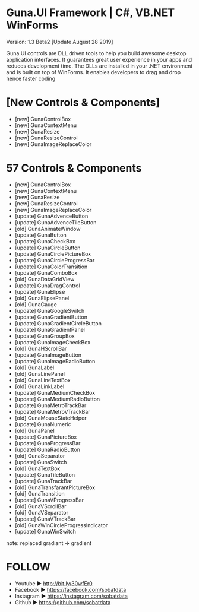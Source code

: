 # Guna.UI Framework | C#, VB.NET WinForms
Version: 1.3 Beta2 [Update August 28 2019]

Guna.UI controls are DLL driven tools to help you build awesome desktop application interfaces. It guarantees great user experience in your apps and reduces development time. The DLLs are installed in your .NET environment and is built on top of WinForms. It enables developers to drag and drop hence faster coding

# [New Controls & Components] 
* [new] GunaControlBox
* [new] GunaContextMenu
* [new] GunaResize
* [new] GunaResizeControl
* [new] GunaImageReplaceColor

# 57 Controls & Components
* [new] GunaControlBox
* [new] GunaContextMenu
* [new] GunaResize
* [new] GunaResizeControl
* [new] GunaImageReplaceColor
* [update] GunaAdvenceButton
* [update] GunaAdvenceTileButton
* [old] GunaAnimateWindow
* [update] GunaButton
* [update] GunaCheckBox
* [update] GunaCircleButton
* [update] GunaCirclePictureBox
* [update] GunaCircleProgressBar
* [update] GunaColorTransition
* [update] GunaComboBox
* [old] GunaDataGridView
* [update] GunaDragControl
* [update] GunaElipse
* [old] GunaElipsePanel
* [old] GunaGauge
* [update] GunaGoogleSwitch
* [update] GunaGradientButton
* [update] GunaGradientCircleButton
* [update] GunaGradientPanel
* [update] GunaGroupBox
* [update] GunaImageCheckBox
* [old] GunaHScrollBar
* [update] GunaImageButton
* [update] GunaImageRadioButton
* [old] GunaLabel
* [old] GunaLinePanel
* [old] GunaLineTextBox
* [old] GunaLinkLabel
* [update] GunaMediumCheckBox
* [update] GunaMediumRadioButton
* [update] GunaMetroTrackBar
* [update] GunaMetroVTrackBar
* [old] GunaMouseStateHelper
* [update] GunaNumeric
* [old] GunaPanel
* [update] GunaPictureBox
* [update] GunaProgressBar
* [update] GunaRadioButton
* [old] GunaSeparator
* [update] GunaSwitch
* [old] GunaTextBox
* [update] GunaTileButton
* [update] GunaTrackBar
* [old] GunaTransfarantPictureBox
* [old] GunaTransition
* [update] GunaVProgressBar
* [old] GunaVScrollBar
* [old] GunaVSeparator
* [update] GunaVTrackBar
* [old] GunaWinCircleProgressIndicator
* [update] GunaWinSwitch

note: replaced gradiant -> gradient

# FOLLOW
* Youtube ► http://bit.ly/30wfEr0
* Facebook ► https://facebook.com/sobatdata
* Instagram ► https://instagram.com/sobatdata
* Github ► https://github.com/sobatdata


